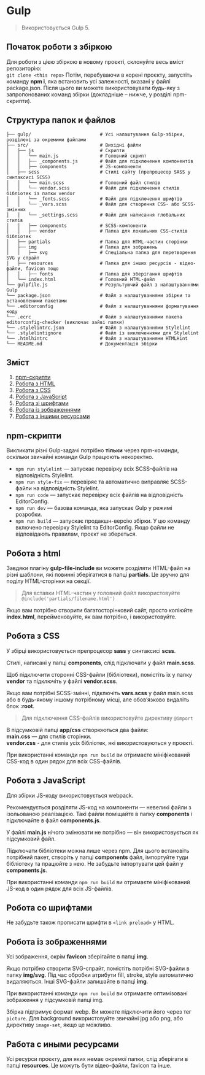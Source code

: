 # Gulp  
> Використовується Gulp 5. 

## Початок роботи з збіркою

Для роботи з цією збіркою в новому проєкті, склонуйте весь вміст репозиторію: <br>
`git clone <this repo>`
Потім, перебуваючи в корені проєкту, запустіть команду __npm i__, яка встановить усі залежності, вказані у файлі package.json.
Після цього ви можете використовувати будь-яку з запропонованих команд збірки (докладніше – нижче, у розділі npm-скрипти).

## Структура папок и файлов

```
├── gulp/                         # Усі налаштування Gulp-збірки, розділені за окремими файлами
├── src/                          # Вихідні файли
│   ├── js                        # Скрипти
│   │   └── main.js               # Головний скрипт
│   │   ├── _components.js        # Файл для підключення компонентів
│   │   ├── components            # JS-компоненти
│   ├── scss                      # Стилі сайту (препроцесор SASS у синтаксисі SCSS)
│   │   └── main.scss             # Головний файл стилів
│   │   └── vendor.scss           # Файл для підключення стилів бібліотек із папки vendor
│   │   └── _fonts.scss           # Файл для підключення шрифтів
│   │   └── _vars.scss            # Файл для створення CSS- або SCSS-змінних
│   │   └── _settings.scss        # Файл для написання глобальних стилів
│   │   ├── components            # SCSS-компоненти
│   │   ├── vendor                # Папка для локальних CSS-стилів бібліотек
│   ├── partials                  # Папка для HTML-частин сторінки
│   ├── img                       # Папка для зображень
│   │   ├── svg                   # Спеціальна папка для перетворення SVG у спрайт
│   ├── resources                 # Папка для інших ресурсів - відео-файли, favicon тощо
│   │   ├── fonts                 # Папка для зберігання шрифтів 
│   └── index.html                # Головний HTML-файл
└── gulpfile.js                   # Результуючий файл з налаштуваннями Gulp
└── package.json                  # Файл з налаштуваннями збірки та встановленими пакетами
└── .editorconfig                 # Файл з налаштуваннями форматування коду
└── .ecrc                         # Файл з налаштуваннями пакета editorconfig-checker (виключає зайві папки)
└── .stylelintrc.json             # Файл з налаштуваннями Stylelint
└── .stylelintignore              # Файл із виключеннями для Stylelint
└── .htmlhintrc                   # Файл з налаштуваннями HTMLHint
└── README.md                     # Документація збірки
```

## Зміст
1. [npm-скрипти](#npm-скрипти)
2. [Робота з HTML](#робота-з-html)
3. [Робота з CSS](#робота-з-css)
4. [Робота з JavaScript](#робота-з-javascript)
5. [Робота зі шрифтами](#робота-зі-шрифтами)
6. [Робота із зображеннями](#робота-із-зображеннями)
7. [Робота з іншими ресурсами](#робота-з-іншими-ресурсами)


## npm-скрипти

Викликати різні Gulp-задачі потрібно __тільки__ через npm-команди, оскільки звичайні команди Gulp працюють некоректно.

* `npm run stylelint` — запускає перевірку всіх SCSS-файлів на відповідність Stylelint.
* `npm run style-fix` — перевіряє та автоматично виправляє SCSS-файли на відповідність Stylelint.
* `npm run code` — запускає перевірку всіх файлів на відповідність EditorConfig.
* `npm run dev` — базова команда, яка запускає Gulp у режимі розробки.
* `npm run build` — запускає продакшн-версію збірки. У цю команду включено перевірку Stylelint та EditorConfig. Якщо файли не відповідають правилам, проєкт не збереться.


## Робота з html

Завдяки плагіну __gulp-file-include__ ви можете розділяти HTML-файл на різні шаблони, які повинні зберігатися в папці __partials__. Це зручно для поділу HTML-сторінки на секції.

> Для вставки HTML-частин у головний файл використовуйте `@include('partials/filename.html')`

Якщо вам потрібно створити багатосторінковий сайт, просто копіюйте  __index.html__, перейменовуйте, як вам потрібно, і використовуйте.


## Робота з CSS

У збірці використовується препроцесор __sass__ у синтаксисі __scss__.

Стилі, написані у папці __components__, слід підключати у файл  __main.scss__.

Щоб підключити сторонні CSS-файли (бібліотеки), помістіть їх у папку __vendor__ та підключіть у файлі  __vendor.scss__.

Якщо вам потрібні SCSS-змінні, підключіть __vars.scss__ у файл main.scss або в будь-якому іншому потрібному місці, але обов’язково видаліть блок __:root__.

> Для підключення CSS-файлів використовуйте директиву `@import`

В підсумковій папці __app/css__ створюються два файли: <br> 
__main.css__  — для стилів сторінки. <br>
 __vendor.css__ - для стилів усіх бібліотек, які використовуються у проєкті.

При використанні команди `npm run build` ви отримаєте мініфікований CSS-код в один рядок для всіх CSS-файлів.

## Робота з JavaScript

Для збірки JS-коду використовується webpack.

Рекомендується розділяти JS-код на компоненти — невеликі файли з ізольованою реалізацією. Такі файли поміщайте в папку __components__ і підключайте в файл __components.js__.

У файлі __main.js__ нічого змінювати не потрібно — він використовується як підсумковий файл.

Підключати бібліотеки можна лише через npm. Для цього встановіть потрібний пакет, створіть у папці __components__ файл, імпортуйте туди бібліотеку та працюйте з нею. Не забудьте імпортувати цей файл у __components.js__.

При використанні команди `npm run build` ви отримаєте мініфікований JS-код в один рядок для всіх JS-файлів.

## Робота со шрифтами

Не забудьте також прописати шрифти в `<link preload>` у HTML.

## Робота із зображеннями

Усі зображення, окрім __favicon__ зберігайте в папці __img__.

Якщо потрібно створити SVG-спрайт, помістіть потрібні SVG-файли в папку __img/svg__. Під час обробки атрибути fill, stroke, style автоматично видаляються. Інші SVG-файли залишайте в папці __img__.

При використанні команди `npm run build` ви отримаєте оптимізовані зображення у підсумковій папці img.

Збірка підтримує формат webp. Ви можете підключити його через тег `picture`. Для background використовуйте звичайні jpg або png, або директиву `image-set`, якщо це можливо.

## Работа с иными ресурсами

Усі ресурси проєкту, для яких немає окремої папки, слід зберігати в папці __resources__. Це можуть бути відео-файли, favicon та інше.

